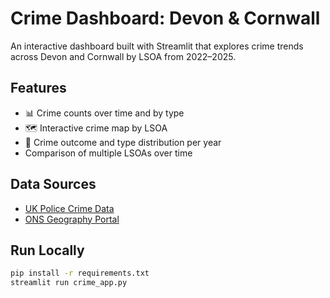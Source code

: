 # Crime Dashboard: Devon & Cornwall

An interactive dashboard built with Streamlit that explores crime trends across Devon and Cornwall by LSOA from 2022–2025.

## Features

- 📊 Crime counts over time and by type
- 🗺️ Interactive crime map by LSOA
- 🥧 Crime outcome and type distribution per year
- Comparison of multiple LSOAs over time

## Data Sources

- [UK Police Crime Data](https://data.police.uk/data/)
- [ONS Geography Portal](https://geoportal.statistics.gov.uk/)

## Run Locally

```bash
pip install -r requirements.txt
streamlit run crime_app.py
